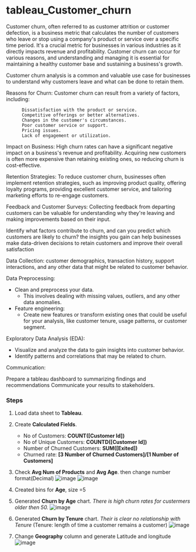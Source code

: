 # tableau_Customer_churn


Customer churn, often referred to as customer attrition or customer defection, is a business metric that calculates the number of customers who leave or stop using a company's product or service over a specific time period. It's a crucial metric for businesses in various industries as it directly impacts revenue and profitability. Customer churn can occur for various reasons, and understanding and managing it is essential for maintaining a healthy customer base and sustaining a business's growth.


Customer churn analysis is a common and valuable use case for businesses to understand why customers leave and what can be done to retain them.


 Reasons for Churn: Customer churn can result from a variety of factors, including:

          Dissatisfaction with the product or service.
          Competitive offerings or better alternatives.
          Changes in the customer's circumstances.
          Poor customer service or support.
          Pricing issues.
          Lack of engagement or utilization.

Impact on Business: High churn rates can have a significant negative impact on a business's revenue and profitability. Acquiring new customers is often more expensive than retaining existing ones, so reducing churn is cost-effective.


 Retention Strategies: To reduce customer churn, businesses often implement retention strategies, such as improving product quality, offering loyalty programs, providing excellent customer service, and tailoring marketing efforts to re-engage customers.


 Feedback and Customer Surveys: Collecting feedback from departing customers can be valuable for understanding why they're leaving and making improvements based on their input.

 

Identify what factors contribute to churn, and can you predict which customers are likely to churn? 
the insights you gain can help businesses make data-driven decisions to retain customers and improve their overall satisfaction

Data Collection:
customer demographics, transaction history, support interactions, and any other data that might be related to customer behavior.

Data Preprocessing:
- Clean and preprocess your data.
    - This involves dealing with missing values, outliers, and any other data anomalies.
- Feature engineering:
    - Create new features or transform existing ones that could be useful for your analysis, like customer tenure, usage patterns, or customer segment.


Exploratory Data Analysis (EDA):

- Visualize and analyze the data to gain insights into customer behavior.
- Identify patterns and correlations that may be related to churn.


Communication:

Prepare a tableau dashboard to summarizing findings and recommendations
Communicate your results to stakeholders.


### Steps

1.  Load data sheet to **Tableau**.

2.  Create **Calculated Fields**.
   
    - No of Customers: **COUNT([Customer Id])**
    - No of Unique Customers: **COUNTD([Customer Id])**
    - Number of Churned Customers: **SUM([Exited])**
    - Churned rate: **[3 Number of Churned Customers]/[1 Number of Customers]**

3.  Check **Avg Num of Products** and **Avg Age**. then change number format(Decimal) 
![image](https://github.com/hashinil/tableau_Customer_churn/assets/33922245/6d384de8-8673-4ba6-81c1-3090e53edfbe)
![image](https://github.com/hashinil/tableau_Customer_churn/assets/33922245/4a12bb86-a2dd-42be-82e4-aa9a7e69c6f1)

4.  Created bins for **Age**, size =5

5.  Generated **Churn by Age** chart. *There is high churn rates for custermers older then 50.*
![image](https://github.com/hashinil/tableau_Customer_churn/assets/33922245/e0e8a55a-552c-4edf-a4de-23df1506b94c)

6.  Generated **Churn by Tenure** chart. *Their is clear no relationship with Tenure* (Tenure: length of time a customer remains a customer)
![image](https://github.com/hashinil/tableau_Customer_churn/assets/33922245/96a7b19c-4605-4ccf-83a0-4768643ea5d9)

7.  Change **Geography** column and generate Latitude and longitude
![image](https://github.com/hashinil/tableau_Customer_churn/assets/33922245/c8233868-4070-41a7-92cf-f7a1f0946baa)
